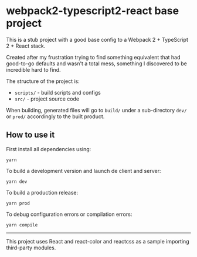 webpack2-typescript2-react base project
====

This is a stub project with a good base config to a Webpack 2 + TypeScript 2 + React stack.

Created after my frustration trying to find something equivalent that had good-to-go defaults and wasn't a total mess, something I discovered to be incredible hard to find.

The structure of the project is:

- `scripts/` - build scripts and configs
- `src/` - project source code

When building, generated files will go to `build/` under a sub-directory `dev/` or `prod/` accordingly to the built product.


How to use it
----

First install all dependencies using:

`yarn`

To build a development version and launch de client and server:

`yarn dev`

To build a production release:

`yarn prod`

To debug configuration errors or compilation errors:

`yarn compile`

----

This project uses React and react-color and reactcss as a sample importing third-party modules.
